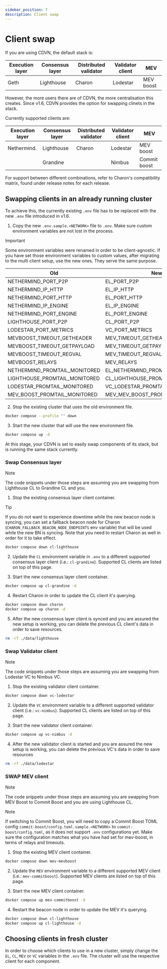 ```yaml
---
sidebar_position: 7
description: Client swap
---
```


# Client swap

If you are using CDVN, the default stack is:

| Execution layer | Consensus layer | Distributed validator | Validator client | MEV       |
| --------------- | --------------- | --------------------- | ---------------- | --------- |
| Geth            | Lighthouse      | Charon                | Lodestar         | MEV boost |

However, the more users there are of CDVN, the more centralisation this creates.
Since v1.6, CDVN provides the option for swapping clinets in the stack.

Currently supported clients are:

| Execution layer | Consensus layer | Distributed validator | Validator client | MEV          |
| --------------- | --------------- | --------------------- | ---------------- | ------------ |
| Nethermind.     | Lighthouse      | Charon                | Lodestar         | MEV boost    |
|                 | Grandine        |                       | Nimbus           | Commit boost |

For support between different combinations, refer to Charon's compatibility matrix, found under release notes for each release.

## Swapping clients in an already running cluster

To achieve this, the currently existing `.env` file has to be replaced with the new `.env` file introduced in v1.6.

1. Copy the new `.env.sample.<NETWORK>` file to `.env`. Make sure custom environment variables are not lost in the process.

> [!IMPORTANT]
> Some environment variables were renamed in order to be client-agnostic. If you have set those environment variables to custom values, after migrating to the multi client setup, use the new ones. They serve the same purpose.
>
> | Old                           | New                              |
> |-------------------------------|--------------------------------- |
> | NETHERMIND_PORT_P2P           | EL_PORT_P2P                      |
> | NETHERMIND_IP_HTTP            | EL_IP_HTTP                       |
> | NETHERMIND_PORT_HTTP          | EL_PORT_HTTP                     |
> | NETHERMIND_IP_ENGINE          | EL_IP_ENGINE                     |
> | NETHERMIND_PORT_ENGINE        | EL_PORT_ENGINE                   |
> | LIGHTHOUSE_PORT_P2P           | CL_PORT_P2P                      |
> | LODESTAR_PORT_METRICS         | VC_PORT_METRICS                  |
> | MEVBOOST_TIMEOUT_GETHEADER    | MEV_TIMEOUT_GETHEADER            |
> | MEVBOOST_TIMEOUT_GETPAYLOAD   | MEV_TIMEOUT_GETPAYLOAD           |
> | MEVBOOST_TIMEOUT_REGVAL       | MEV_TIMEOUT_REGVAL               |
> | MEVBOOST_RELAYS               | MEV_RELAYS                       |
> | NETHERMIND_PROMTAIL_MONITORED | EL_NETHERMIND_PROMTAIL_MONITORED |
> | LIGHTHOUSE_PROMTAIL_MONITORED | CL_LIGHTHOUSE_PROMTAIL_MONITORED |
> | LODESTAR_PROMTAIL_MONITORED   | VC_LODESTAR_PROMTAIL_MONITORED   |
> | MEV_BOOST_PROMTAIL_MONITORED  | MEV_MEV_BOOST_PROMTAIL_MONITORED |

2. Stop the existing cluster that uses the old environment file.

```sh
docker compose --profile "" down
```

3. Start the new cluster that will use the new environment file.

```sh
docker compose up -d
```

At this stage, your CDVN is set to easily swap components of its stack, but is running the same stack currently.

### Swap Consensus layer

> [!NOTE]
> The code snippets under those steps are assuming you are swapping from Lighthouse CL to Grandine CL and you.

1. Stop the existing consensus layer client container.

> [!TIP]
> If you do not want to experience downtime while the new beacon node is syncing, you can set a fallback beacon node for Charon (`CHARON_FALLBACK_BEACON_NODE_ENDPOINTS` env variable) that will be used while the new BN is syncing.
> Note that you need to restart Charon as well in order for it to take effect.

```sh
docker compose down cl-lighthouse
```

2. Update the `CL` environment variable in `.env` to a different supported consensus layer client (i.e.: `cl-grandine`). Supported CL clients are listed on top of this page.

3. Start the new consensus layer client container.

```sh
docker compose up cl-grandine -d
```

4. Restart Charon in order to update the CL client it's querying.

```sh
docker compose down charon
docker compose up charon -d
```

5. After the new consensus layer client is synced and you are assured the new setup is working, you can delete the previous CL client's data in order to save resources.

```sh
rm -rf ./data/lighthouse
```

### Swap Validator client

> [!NOTE]
> The code snippets under those steps are assuming you are swapping from Lodestar VC to Nimbus VC.

1. Stop the existing validator client container.

```sh
docker compose down vc-lodestar
```

2. Update the `VC` environment variable to a different supported validator client (i.e.: `vc-nimbus`). Supported CL clients are listed on top of this page.

3. Start the new validator client container.

```sh
docker compose up vc-nimbus -d
```

4. After the new validator client is started and you are assured the new setup is working, you can delete the previous VC's data in order to save resources

```sh
rm -rf ./data/lodestar
```

### SWAP MEV client

> [!NOTE]
> The code snippets under those steps are assuming you are swapping from MEV Boost to Commit Boost and you are using Lighthouse CL.

> [!NOTE]
> If switching to Commit Boost, you will need to copy a Commit Boost TOML config `commit-boost/config.toml.sample.<NETWORK>` to `commit-boost/config.toml`, as it does not support `.env` configurations yet. Make sure the configuration matches what you have had set for mev-boost, in terms of relays and timeouts.

1. Stop the existing MEV client container.

```sh
docker compose down mev-mevboost
```

2. Update the `MEV` environment variable to a different supported MEV client (i.e.: `mev-commitboost`). Supported MEV clients are listed on top of this page.

3. Start the new MEV client container.

```sh
docker compose up mev-commitboost -d
```

4. Restart the beacon node in order to update the MEV it's querying.

```sh
docker compose down cl-lighthouse
docker compose up cl-lighthouse -d
```

## Choosing clients in fresh cluster

In order to choose which clients to use in a new cluster, simply change the `EL`, `CL`, `MEV` or `VC` variables in the `.env` file. The cluster will use the respective client for each component.
